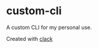 # custom-cli

A custom CLI for my personal use.

Created with [clack](https://github.com/natemoo-re/clack)
